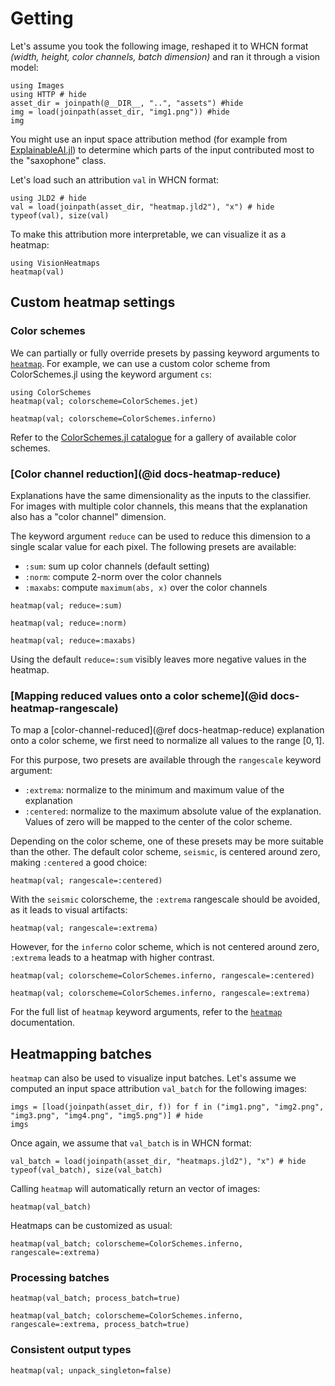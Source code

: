 # Getting
Let's assume you took the following image,
reshaped it to WHCN format *(width, height, color channels, batch dimension)*
and ran it through a vision model:

```@example 1
using Images
using HTTP # hide
asset_dir = joinpath(@__DIR__, "..", "assets") #hide
img = load(joinpath(asset_dir, "img1.png")) #hide
img
```

You might use an input space attribution method 
(for example from [ExplainableAI.jl](https://github.com/Julia-XAI/ExplainableAI.jl))
to determine which parts of the input contributed most to the "saxophone" class.

Let's load such an attribution `val` in WHCN format:
```@example 1
using JLD2 # hide
val = load(joinpath(asset_dir, "heatmap.jld2"), "x") # hide
typeof(val), size(val)
```

To make this attribution more interpretable,
we can visualize it as a heatmap:
```@example 1
using VisionHeatmaps
heatmap(val)
```

## Custom heatmap settings
### Color schemes
We can partially or fully override presets by passing keyword arguments to [`heatmap`](@ref).
For example, we can use a custom color scheme from ColorSchemes.jl using the keyword argument `cs`:

```@example 1
using ColorSchemes
heatmap(val; colorscheme=ColorSchemes.jet)
```

```@example 1
heatmap(val; colorscheme=ColorSchemes.inferno)
```

Refer to the [ColorSchemes.jl catalogue](https://juliagraphics.github.io/ColorSchemes.jl/stable/basics/)
for a gallery of available color schemes.

### [Color channel reduction](@id docs-heatmap-reduce)
Explanations have the same dimensionality as the inputs to the classifier.
For images with multiple color channels,
this means that the explanation also has a "color channel" dimension.

The keyword argument `reduce` can be used to reduce this dimension
to a single scalar value for each pixel.
The following presets are available:
- `:sum`: sum up color channels (default setting)
- `:norm`: compute 2-norm over the color channels
- `:maxabs`: compute `maximum(abs, x)` over the color channels

```@example 1
heatmap(val; reduce=:sum)
```

```@example 1
heatmap(val; reduce=:norm)
```

```@example 1
heatmap(val; reduce=:maxabs)
```

Using the default `reduce=:sum` visibly leaves more negative values in the heatmap.

### [Mapping reduced values onto a color scheme](@id docs-heatmap-rangescale)
To map a [color-channel-reduced](@ref docs-heatmap-reduce) explanation onto a color scheme,
we first need to normalize all values to the range $[0, 1]$.

For this purpose, two presets are available through the `rangescale` keyword argument:
- `:extrema`: normalize to the minimum and maximum value of the explanation
- `:centered`: normalize to the maximum absolute value of the explanation.
  Values of zero will be mapped to the center of the color scheme.

Depending on the color scheme, one of these presets may be more suitable than the other.
The default color scheme, `seismic`, is centered around zero,
making `:centered` a good choice:

````@example 1
heatmap(val; rangescale=:centered)
````

With the `seismic` colorscheme, the `:extrema` rangescale should be avoided, as it leads to visual artifacts:

````@example 1
heatmap(val; rangescale=:extrema)
````

However, for the `inferno` color scheme, which is not centered around zero,
`:extrema` leads to a heatmap with higher contrast.

````@example 1
heatmap(val; colorscheme=ColorSchemes.inferno, rangescale=:centered)
````

````@example 1
heatmap(val; colorscheme=ColorSchemes.inferno, rangescale=:extrema)
````


For the full list of `heatmap` keyword arguments, refer to the [`heatmap`](@ref) documentation.

## Heatmapping batches
`heatmap` can also be used to visualize input batches.
Let's assume we computed an input space attribution `val_batch` for the following images:

```@example 1
imgs = [load(joinpath(asset_dir, f)) for f in ("img1.png", "img2.png", "img3.png", "img4.png", "img5.png")] # hide 
imgs
```

Once again, we assume that `val_batch` is in WHCN format:

```@example 1
val_batch = load(joinpath(asset_dir, "heatmaps.jld2"), "x") # hide
typeof(val_batch), size(val_batch)
```

Calling `heatmap` will automatically return an vector of images:

```@example 1
heatmap(val_batch)
```

Heatmaps can be customized as usual:

```@example 1
heatmap(val_batch; colorscheme=ColorSchemes.inferno, rangescale=:extrema)
```

### Processing batches
```@example 1
heatmap(val_batch; process_batch=true)
```

```@example 1
heatmap(val_batch; colorscheme=ColorSchemes.inferno, rangescale=:extrema, process_batch=true)
```

### Consistent output types
```@example 1
heatmap(val; unpack_singleton=false)
```